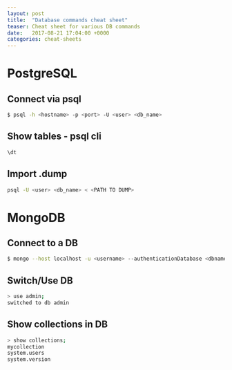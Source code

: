 ```yaml
---
layout: post
title:  "Database commands cheat sheet"
teaser: Cheat sheet for various DB commands
date:   2017-08-21 17:04:00 +0000
categories: cheat-sheets
---
```


# PostgreSQL

## Connect via psql
```bash
$ psql -h <hostname> -p <port> -U <user> <db_name>
```

## Show tables - psql cli
```bash
\dt
```

## Import .dump
```bash
psql -U <user> <db_name> < <PATH TO DUMP>
```

# MongoDB

## Connect to a DB
```bash
$ mongo --host localhost -u <username> --authenticationDatabase <dbname> -p <paassword>
```

## Switch/Use DB
```bash
> use admin;
switched to db admin
```

## Show collections in DB
```bash
> show collections;
mycollection
system.users
system.version
```
